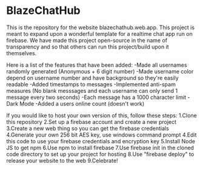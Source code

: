 # BlazeChatHub

This is the repository for the website blazechathub.web.app. This project is meant to expand upon a wonderful template for a realtime chat app run on firebase. We have made this project open-source in the name of transparency and so that others can run this project/build upon it themselves.

Here is a list of the features that have been added:
-Made all usernames randomly generated (Anonymous + 6 digit number)
-Made username color depend on username number and have background so they're easily readable
-Added timestamps to messages
-Implemented anti-spam measures (No blank messsages and each username can only send 1 message every two seconds)
-Each message has a 1000 character limit
-Dark Mode
-Added a users online count (doesn't work)

If you would like to host your own version of this, follow these steps:
1.Clone this repository
2.Set up a firebase account and create a new project
3.Create a new web thing so you can get the firebase credentials
4.Generate your own 256 bit AES key, use windows command prompt 
4.Edit this code to use your firebase credentials and encryption key
5.Install Node JS to get npm
6.Use npm to install firebase
7.Use firebase init in the cloned code directory to set up your project for hosting
8.Use "firebase deploy" to release your website to the web
9.Celebrate!
